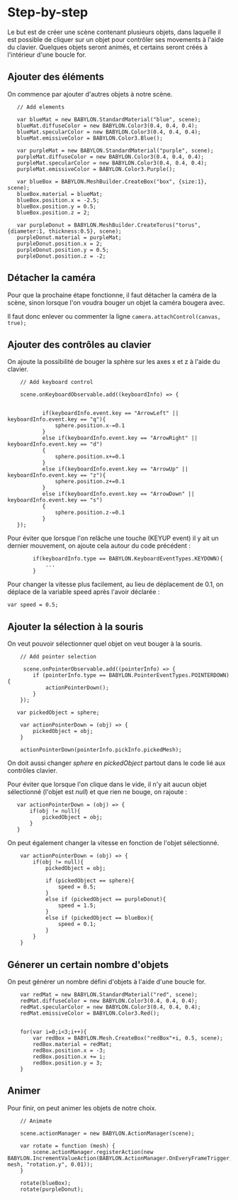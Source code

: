 # Step-by-step

Le but est de créer une scène contenant plusieurs objets, dans laquelle il est possible de cliquer sur un objet pour contrôler ses movements à l'aide du clavier.
Quelques objets seront animés, et certains seront créés à l'intérieur d'une boucle for.

## Ajouter des éléments

On commence par ajouter d'autres objets à notre scène.

 ```
    // Add elements

    var blueMat = new BABYLON.StandardMaterial("blue", scene);
    blueMat.diffuseColor = new BABYLON.Color3(0.4, 0.4, 0.4);
    blueMat.specularColor = new BABYLON.Color3(0.4, 0.4, 0.4);
    blueMat.emissiveColor = BABYLON.Color3.Blue();

    var purpleMat = new BABYLON.StandardMaterial("purple", scene);
    purpleMat.diffuseColor = new BABYLON.Color3(0.4, 0.4, 0.4);
    purpleMat.specularColor = new BABYLON.Color3(0.4, 0.4, 0.4);
    purpleMat.emissiveColor = BABYLON.Color3.Purple();

    var blueBox = BABYLON.MeshBuilder.CreateBox("box", {size:1}, scene);
    blueBox.material = blueMat;
    blueBox.position.x = -2.5;
    blueBox.position.y = 0.5;
    blueBox.position.z = 2;

    var purpleDonut = BABYLON.MeshBuilder.CreateTorus("torus", {diameter:1, thickness:0.5}, scene);
    purpleDonut.material = purpleMat;
    purpleDonut.position.x = 2;
    purpleDonut.position.y = 0.5;
    purpleDonut.position.z = -2;
```
 
 ## Détacher la caméra
 
 Pour que la prochaine étape fonctionne, il faut détacher la caméra de la scène, sinon lorsque l'on voudra bouger un objet la caméra bougera avec.
 
 Il faut donc enlever ou commenter la ligne `camera.attachControl(canvas, true);`

 ## Ajouter des contrôles au clavier
 
On ajoute la possibilité de bouger la sphère sur les axes x et z à l'aide du clavier.

 ```
     // Add keyboard control 

     scene.onKeyboardObservable.add((keyboardInfo) => {


            if(keyboardInfo.event.key == "ArrowLeft" || keyboardInfo.event.key == "q"){
                sphere.position.x-=0.1
            }
            else if(keyboardInfo.event.key == "ArrowRight" || keyboardInfo.event.key == "d")
            {
                sphere.position.x+=0.1
            }
            else if(keyboardInfo.event.key == "ArrowUp" || keyboardInfo.event.key == "z"){
                sphere.position.z+=0.1
            }
            else if(keyboardInfo.event.key == "ArrowDown" || keyboardInfo.event.key == "s")
            {
                sphere.position.z-=0.1
            }
    });
```

Pour éviter que lorsque l'on relâche une touche (KEYUP event) il y ait un dernier mouvement, on ajoute cela autour du code précédent :

```
        if(keyboardInfo.type == BABYLON.KeyboardEventTypes.KEYDOWN){
            ...
        }
```

Pour changer la vitesse plus facilement, au lieu de déplacement de 0.1, on déplace de la variable speed après l'avoir déclarée :

 ```
var speed = 0.5;
```

## Ajouter la sélection à la souris
 
On veut pouvoir sélectionner quel objet on veut bouger à la souris.

```
    // Add pointer selection

     scene.onPointerObservable.add((pointerInfo) => {      		
        if (pointerInfo.type == BABYLON.PointerEventTypes.POINTERDOWN) {
            actionPointerDown();
        }
    });
```

```
   var pickedObject = sphere;
    
    var actionPointerDown = (obj) => {
        pickedObject = obj;
    }
```

```
    actionPointerDown(pointerInfo.pickInfo.pickedMesh);
 ```
 
 On doit aussi changer *sphere* en *pickedObject* partout dans le code lié aux contrôles clavier.

 Pour éviter que lorsque l'on clique dans le vide, il n'y ait aucun objet sélectionné (l'objet est *null*) et que rien ne bouge, on rajoute :
 
 ```
    var actionPointerDown = (obj) => {
        if(obj != null){
            pickedObject = obj;
        }
    }
```
 
On peut également changer la vitesse en fonction de l'objet sélectionné.

```
    var actionPointerDown = (obj) => {
        if(obj != null){
            pickedObject = obj;

            if (pickedObject == sphere){
                speed = 0.5;
            }
            else if (pickedObject == purpleDonut){
                speed = 1.5;
            }
            else if (pickedObject == blueBox){
                speed = 0.1;
            }
        }
    }
```

## Génerer un certain nombre d'objets

On peut générer un nombre défini d'objets à l'aide d'une boucle for.

```
    var redMat = new BABYLON.StandardMaterial("red", scene);
    redMat.diffuseColor = new BABYLON.Color3(0.4, 0.4, 0.4);
    redMat.specularColor = new BABYLON.Color3(0.4, 0.4, 0.4);
    redMat.emissiveColor = BABYLON.Color3.Red();


    for(var i=0;i<3;i++){
        var redBox = BABYLON.Mesh.CreateBox("redBox"+i, 0.5, scene);
        redBox.material = redMat;
        redBox.position.x = -3;
        redBox.position.x += i;
        redBox.position.y = 3;
    }
```

## Animer

Pour finir, on peut animer les objets de notre choix.

```
    // Animate

    scene.actionManager = new BABYLON.ActionManager(scene);

    var rotate = function (mesh) {
        scene.actionManager.registerAction(new BABYLON.IncrementValueAction(BABYLON.ActionManager.OnEveryFrameTrigger, mesh, "rotation.y", 0.01));
    }

    rotate(blueBox);
    rotate(purpleDonut);
```
